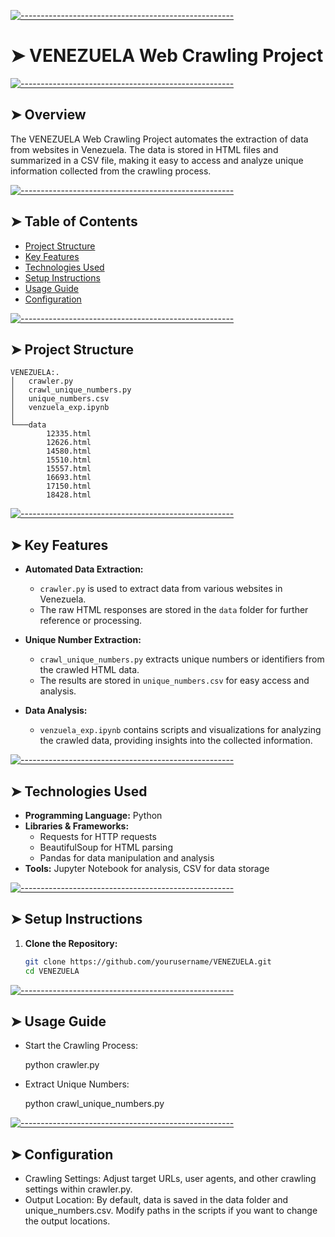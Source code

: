 <!-- ⚠️ This README has been generated from the file(s) "blueprint.md" ⚠️-->
[![-----------------------------------------------------](https://raw.githubusercontent.com/andreasbm/readme/master/assets/lines/colored.png)](#venezuela-web-crawling-project)

# ➤ VENEZUELA Web Crawling Project


[![-----------------------------------------------------](https://raw.githubusercontent.com/andreasbm/readme/master/assets/lines/colored.png)](#overview)

## ➤ Overview
The VENEZUELA Web Crawling Project automates the extraction of data from websites in Venezuela. The data is stored in HTML files and summarized in a CSV file, making it easy to access and analyze unique information collected from the crawling process.


[![-----------------------------------------------------](https://raw.githubusercontent.com/andreasbm/readme/master/assets/lines/colored.png)](#table-of-contents)

## ➤ Table of Contents
- [Project Structure](#project-structure)
- [Key Features](#key-features)
- [Technologies Used](#technologies-used)
- [Setup Instructions](#setup-instructions)
- [Usage Guide](#usage-guide)
- [Configuration](#configuration)


[![-----------------------------------------------------](https://raw.githubusercontent.com/andreasbm/readme/master/assets/lines/colored.png)](#project-structure)

## ➤ Project Structure

    VENEZUELA:.
    │   crawler.py
    │   crawl_unique_numbers.py
    │   unique_numbers.csv
    │   venzuela_exp.ipynb
    │
    └───data
            12335.html
            12626.html
            14580.html
            15510.html
            15557.html
            16693.html
            17150.html
            18428.html



[![-----------------------------------------------------](https://raw.githubusercontent.com/andreasbm/readme/master/assets/lines/colored.png)](#key-features)

## ➤ Key Features
- **Automated Data Extraction:**
  - `crawler.py` is used to extract data from various websites in Venezuela.
  - The raw HTML responses are stored in the `data` folder for further reference or processing.

- **Unique Number Extraction:**
  - `crawl_unique_numbers.py` extracts unique numbers or identifiers from the crawled HTML data.
  - The results are stored in `unique_numbers.csv` for easy access and analysis.

- **Data Analysis:**
  - `venzuela_exp.ipynb` contains scripts and visualizations for analyzing the crawled data, providing insights into the collected information.


[![-----------------------------------------------------](https://raw.githubusercontent.com/andreasbm/readme/master/assets/lines/colored.png)](#technologies-used)

## ➤ Technologies Used
- **Programming Language:** Python
- **Libraries & Frameworks:** 
  - Requests for HTTP requests
  - BeautifulSoup for HTML parsing
  - Pandas for data manipulation and analysis
- **Tools:** Jupyter Notebook for analysis, CSV for data storage


[![-----------------------------------------------------](https://raw.githubusercontent.com/andreasbm/readme/master/assets/lines/colored.png)](#setup-instructions)

## ➤ Setup Instructions
1. **Clone the Repository:**
   ```bash
   git clone https://github.com/yourusername/VENEZUELA.git
   cd VENEZUELA


[![-----------------------------------------------------](https://raw.githubusercontent.com/andreasbm/readme/master/assets/lines/colored.png)](#usage-guide)

## ➤ Usage Guide
 - Start the Crawling Process:

    python crawler.py

 - Extract Unique Numbers:

    python crawl_unique_numbers.py


[![-----------------------------------------------------](https://raw.githubusercontent.com/andreasbm/readme/master/assets/lines/colored.png)](#configuration)

## ➤ Configuration
- Crawling Settings: Adjust target URLs, user agents, and other crawling settings within crawler.py.
 - Output Location: By default, data is saved in the data folder and unique_numbers.csv. Modify paths in the scripts if you want to change the output locations.
